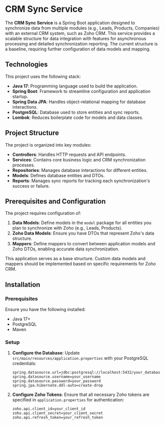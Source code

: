 # CRM Sync Service

The **CRM Sync Service** is a Spring Boot application designed to synchronize data from multiple modules (e.g., Leads, Products, Companies) with an external CRM system, such as Zoho CRM. This service provides a scalable structure for data integration with features for asynchronous processing and detailed synchronization reporting. The current structure is a baseline, requiring further configuration of data models and mapping.

## Technologies

This project uses the following stack:

- **Java 17**: Programming language used to build the application.
- **Spring Boot**: Framework to streamline configuration and application startup.
- **Spring Data JPA**: Handles object-relational mapping for database interactions.
- **PostgreSQL**: Database used to store entities and sync reports.
- **Lombok**: Reduces boilerplate code for models and data classes.

## Project Structure

The project is organized into key modules:

- **Controllers**: Handles HTTP requests and API endpoints.
- **Services**: Contains core business logic and CRM synchronization processes.
- **Repositories**: Manages database interactions for different entities.
- **Models**: Defines database entities and DTOs.
- **Reports**: Manages sync reports for tracking each synchronization's success or failure.

## Prerequisites and Configuration

The project requires configuration of:

1. **Data Models**: Define models in the `model` package for all entities you plan to synchronize with Zoho (e.g., Leads, Products).
2. **Zoho Data Models**: Ensure you have DTOs that represent Zoho's data structure.
3. **Mappers**: Define mappers to convert between application models and Zoho DTOs, enabling accurate data synchronization.

This application serves as a base structure. Custom data models and mappers should be implemented based on specific requirements for Zoho CRM.

## Installation

### Prerequisites

Ensure you have the following installed:

- Java 17+
- PostgreSQL
- Maven

### Setup


1. **Configure the Database**:
   Update `src/main/resources/application.properties` with your PostgreSQL credentials:

    ```properties
    spring.datasource.url=jdbc:postgresql://localhost:5432/your_database
    spring.datasource.username=your_username
    spring.datasource.password=your_password
    spring.jpa.hibernate.ddl-auto=create-drop
    ```

2. **Configure Zoho Tokens**:
   Ensure that all necessary Zoho tokens are specified in `application.properties` for authentication:

   ```properties
   zoho.api.client_id=your_client_id
   zoho.api.client_secret=your_client_secret
   zoho.api.refresh_token=your_refresh_token
